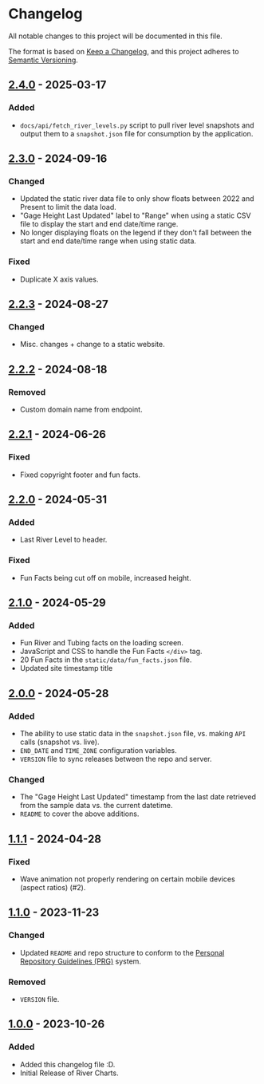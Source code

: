 # Changelog

All notable changes to this project will be documented in this file.

The format is based on [Keep a Changelog](https://keepachangelog.com/en/1.1.0/),
and this project adheres to [Semantic Versioning](https://semver.org/spec/v2.0.0.html).

## [2.4.0] - 2025-03-17

### Added

- `docs/api/fetch_river_levels.py` script to pull river level snapshots and output them to a `snapshot.json` file for consumption by the application.

## [2.3.0] - 2024-09-16

### Changed

- Updated the static river data file to only show floats between 2022 and Present to limit the data load.
- "Gage Height Last Updated" label to "Range" when using a static CSV file to display the start and end date/time range.
- No longer displaying floats on the legend if they don't fall between the start and end date/time range when using static data.

### Fixed

- Duplicate X axis values.

## [2.2.3] - 2024-08-27

### Changed

- Misc. changes + change to a static website.

## [2.2.2] - 2024-08-18

### Removed

- Custom domain name from endpoint.

## [2.2.1] - 2024-06-26

### Fixed

- Fixed copyright footer and fun facts.

## [2.2.0] - 2024-05-31

### Added

- Last River Level to header.

### Fixed

- Fun Facts being cut off on mobile, increased height.

## [2.1.0] - 2024-05-29

### Added

- Fun River and Tubing facts on the loading screen.
- JavaScript and CSS to handle the Fun Facts `</div>` tag.
- 20 Fun Facts in the `static/data/fun_facts.json` file.
- Updated site timestamp title

## [2.0.0] - 2024-05-28

### Added

- The ability to use static data in the `snapshot.json` file, vs. making `API` calls (snapshot vs. live).
- `END_DATE` and `TIME_ZONE` configuration variables.
- `VERSION` file to sync releases between the repo and server.

### Changed

- The "Gage Height Last Updated" timestamp from the last date retrieved from the sample data vs. the current datetime.
- `README` to cover the above additions.

## [1.1.1] - 2024-04-28

### Fixed

- Wave animation not properly rendering on certain mobile devices (aspect ratios) (#2).

## [1.1.0] - 2023-11-23

### Changed

- Updated `README` and repo structure to conform to the [Personal Repository Guidelines (PRG)](https://github.com/scottgriv/PRG-Personal-Repository-Guidelines) system.

### Removed

- `VERSION` file.
 
## [1.0.0] - 2023-10-26

### Added

- Added this changelog file :D.
- Initial Release of River Charts.

[2.4.0]: https://github.com/scottgriv/River-Charts/compare/2.3.0..2.4.0
[2.3.0]: https://github.com/scottgriv/River-Charts/compare/v2.2.3..2.3.0
[2.2.3]: https://github.com/scottgriv/River-Charts/compare/v2.2.2..v2.2.3
[2.2.2]: https://github.com/scottgriv/River-Charts/compare/v2.2.1..v2.2.2
[2.2.1]: https://github.com/scottgriv/River-Charts/compare/v2.2.0..v2.2.1
[2.2.0]: https://github.com/scottgriv/River-Charts/compare/v2.1.0..v2.2.0
[2.1.0]: https://github.com/scottgriv/River-Charts/compare/v2.0.0..v2.1.0
[2.0.0]: https://github.com/scottgriv/River-Charts/compare/v1.1.1...v2.0.0
[1.1.1]: https://github.com/scottgriv/River-Charts/compare/v1.1.0...v1.1.1
[1.1.0]: https://github.com/scottgriv/River-Charts/compare/v1.0.0...v1.1.0
[1.0.0]: https://github.com/scottgriv/River-Charts/releases/tag/v1.0.0